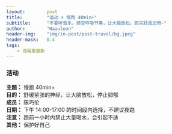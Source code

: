 ```yaml
---
layout:        post
title:         "运动 × 慢跑 40min+"
subtitle:      "不要听音乐，感受呼吸节奏，让大脑放松，跑完舒适加倍~"
author:        "Haauleon"
header-img:    "img/in-post/post-travel/bg.jpeg"
header-mask:   0.4
tags:
    - 鸢尾爱丽斯
---
```


### 活动
**主题：** 慢跑 40min+                                  
**目的：** 舒缓紧张的神经，让大脑放松，停止抑郁                                                             
**成员：** 陈巧伦        
**日期：** 下午 14:00-17:00 的时间段内选择，不建议夜跑                                  
**注意：** 跑前一小时内禁止大量喝水，会引起不适                        
**其他：** 保护好自己                     
